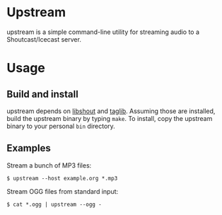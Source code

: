 # Upstream

upstream is a simple command-line utility for streaming audio to a
Shoutcast/Icecast server.

# Usage

## Build and install

upstream depends on [libshout](http://www.icecast.org/download.php) and
[taglib](http://developer.kde.org/~wheeler/taglib).
Assuming those are installed, build the upstream binary by typing `make`.
To install, copy the upstream binary to your personal `bin` directory.

## Examples

Stream a bunch of MP3 files:

    $ upstream --host example.org *.mp3

Stream OGG files from standard input:

    $ cat *.ogg | upstream --ogg -
